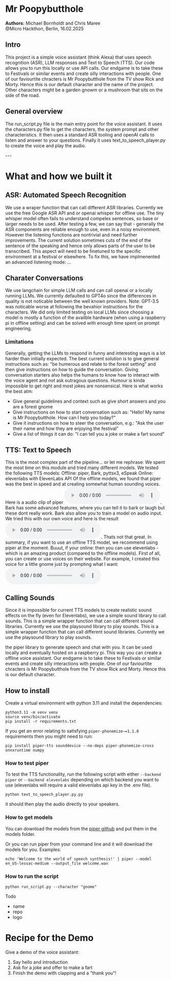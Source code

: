# Mr Poopybutthole 
**Authors:** Michael Bornholdt and Chris Maree \
@Micro Hackthon, Berlin, 16.02.2025

## Intro
This project is a simple voice assistant (think Alexa) that uses speech recognition (ASR), LLM responses and Text to Speech (TTS). Our code allows you to run this locally or use API calls. Our endgame is to take these to Festivals or similar events and create silly interactions with people. One of our faviourtite chracters is Mr Poopybutthole from the TV show Rick and Morty. Hence this is our default character and the name of the project. Other characters might be a garden gnowm or a mushroom that sits on the side of the road. 

## General overview
The run_script.py file is the main entry point for the voice assistant. It uses the characters.py file to get the characters, the system prompt and other characteristics. It then uses a standard ASR tooling and openAI calls to listen and answer to your questions. Finally it uses text_to_speech_player.py to create the voice and play the audio. 
 
*---*

# What and how we built it 
## ASR: Automated Speech Recognition 
We use a wraper function that can call different ASR libraries. Currently we use the free Google ASR API and or openai whisper for offline use. The tiny whisper model often fails to understand compelex sentences, so base or larger needs to be used. After testing a few, we can say that - generally the ASR components are reliable enough to use, even in a noisy environment. However the listening functions are nontrivial and need further improvements. The current solution sometimes cuts of the end of the sentence of the speaking and hence only allows parts of the user to be transcribed. This aspect will need to be finetuned to the specific environment at a festival or elsewhere. 
To fix this, we have implmenented an advanced listening mode: ...

## Charater Conversations
We use langchain for simple LLM calls and can call openai or a locally running LLMs. We currently defaulted to GPT4o since the differences in quality is not noticable between the well known providers. Note: GPT-3.5 was noticable worse at following the bevahior instructions for the characters. We did only limited testing on local LLMs since choosing a model is mostly a function of the availble hardware (when using a raspberry pi in offline setting) and can be solved with enough time spent on prompt engineering. 

### Limitations
Generally, getting the LLMs to respond in funny and interesting ways is a lot harder than initially expected. The best current solution is to give general instructions such as: "be humerous and relate to the forest setting" and then give instructions on how to guide the conversation. Giving conversation starters also helps the humans to know how to interact with the voice agent and not ask outragous questions. Humour is kinda impossible to get right and most jokes are nonsensical. Here is what works the best atm: 
- Give general guidelines and context such as give short answers and you are a forest gnome
- Give instructions on how to start conversation such as: "Hello! My name is Mr Poopybutthole. How can I help you today?"
- Give it instructions on how to steer the conversation, e.g.: "Ask the user their name and how they are enjoying the festival"
- Give a list of things it can do: "I can tell you a joke or make a fart sound"

## TTS: Text to Speech 
This is the most complex part of the pipeline... or let me rephrase: We spent the most time on this module and tried many different models. We tested the following TTS models: 
Offline: piper, Bark, pyttsx3, eSpeak 
Online: elevenlabs with ElevenLabs API
Of the offline models, we found that piper was the best in speed and at creating somewhat human sounding voices. Here is a audio clip of piper <audio controls src="audio_examples/piper_example.wav" title="Piperexample"></audio>. Bark has some advanced features, where you can tell it to bark or laugh but these dont really work. Bark also allow you to train a model on audio input. We tried this with our own voice and here is the result <audio controls src="audio_examples/own_voice_example.wav" title="Own voice trained"></audio>. Thats not that great. 
In summary, if you want to use an offline TTS model, we recommend using piper at the moment. Buuut, if your online: then you can use elevenlabs - which is an amazing product (compared to the offline models). First of all, you can create or use voices on their website. For example, I created this voice for a little gnome just by prompting what I want: <audio controls src="audio_examples/ElevenLabs_2025-02-16T14_02_30_Gnome Creature_gen_s35_sb74_se46_b_m2-1.mp3" title="prompted gnome voice"></audio>

## Calling Sounds
Since it is impossible for current TTS models to create realistic sound effects on the fly (even for Elevenlabs), we use a simple sound library to call sounds. This is a simple wrapper function that can call different sound libraries. Currently we use the playsound library to play sounds. This is a simple wrapper function that can call different sound libraries. Currently we use the playsound library to play sounds. 


the piper library to generate speech and chat with you. It can be used locally and eventually hosted on a raspberry pi. This way you can create a offline voice assistant. Our endgame is to take these to Festivals or similar events and create silly interactions with people. One of our faviourtite chracters is Mr Poopybutthole from the TV show Rick and Morty. Hence this is our default character. 


## How to install

Create a virtual environment with python 3.11 and install the dependencies:
```
python3.11 -m venv venv
source venv/bin/activate
pip install -r requirements.txt
```

If you get an error relating to satisfying `piper-phonemize~=1.1.0` requirements then you might need to run:
```
pip install piper-tts sounddevice --no-deps piper-phonemize-cross onnxruntime numpy
```
### How to test piper 
To test the TTS functionality, run the following script with either `--backend piper` or `--backend elevenlabs` depending on which backend you want to use (elevenlabs will require a valid elevenlabs api key in the .env file).
```
python text_to_speech_player.py.py
```
it should then play the audio directly to your speakers.

### How to get models 
You can download the models from the [piper github](https://github.com/piper-ai/piper) and put them in the models folder.

Or you can run piper from your command line and it will download the models for you. Examples: 
```
echo 'Welcome to the world of speech synthesis!' | piper --model en_US-lessac-medium --output_file welcome.wav
```

### How to run the script
```
python run_script.py --character "gnome"
```

Todo
- name 
- repo 
- logo  


# Recipe for the Demo

Give a demo of the voice assistant: 
1. Say hello and introduction 
2. Ask for a joke and offer to make a fart 
3. Finish the demo with clapping and a "thank you"! 
